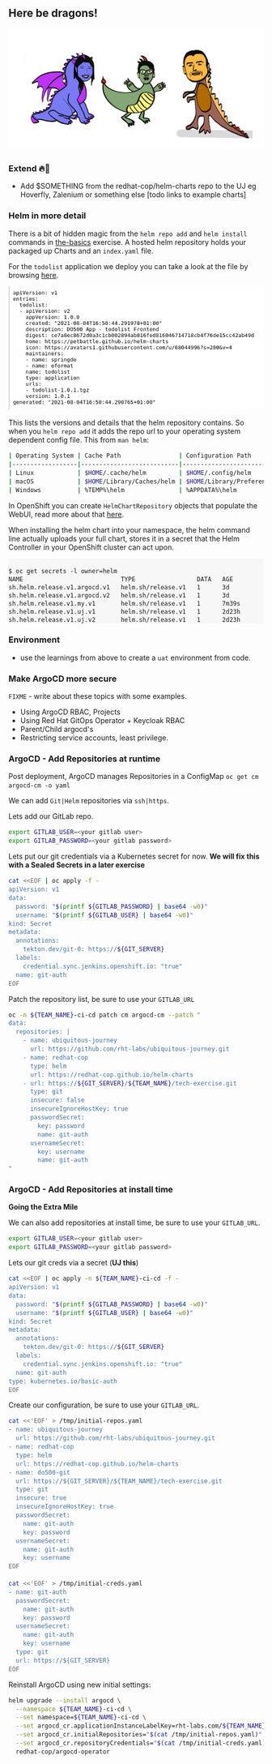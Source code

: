 ## Here be dragons!

![oh-look-a-dragon](../images/oh-look-dragons.png)

### Extend 🔥🦄
- Add $SOMETHING from the redhat-cop/helm-charts repo to the UJ eg Hoverfly, Zalenium or something else
[todo links to example charts]

### Helm in more detail

There is a bit of hidden magic from the `helm repo add` and `helm install` commands in [the-basics](1-the-manual-menace/1-the-basics) exercise. A hosted helm repository holds your packaged up Charts and an `index.yaml` file.

For the `todolist` application we deploy you can take a look at the file by browsing <span style="color:blue;">[here](https://rht-labs.com/todolist/index.yaml).<span>

![images/helm-index.png](images/helm-index.png)

This lists the versions and details that the helm repository contains. So when you `helm repo add` it adds the repo url to your operating system dependent config file. This from `man helm`:

```bash
| Operating System | Cache Path                | Configuration Path             | Data Path               |
|------------------|---------------------------|--------------------------------|-------------------------|
| Linux            | $HOME/.cache/helm         | $HOME/.config/helm             | $HOME/.local/share/helm |
| macOS            | $HOME/Library/Caches/helm | $HOME/Library/Preferences/helm | $HOME/Library/helm      |
| Windows          | %TEMP%\helm               | %APPDATA%\helm                 | %APPDATA%\helm          |
```

In OpenShift you can create `HelmChartRepository` objects that populate the WebUI, read more about that <span style="color:blue;">[here](https://docs.openshift.com/container-platform/4.8/applications/working_with_helm_charts/configuring-custom-helm-chart-repositories.html).</span>

When installing the helm chart into your namespace, the helm command line actually uploads your full chart, stores it in a secret that the Helm Controller in your OpenShift cluster can act upon.

<div class="highlight" style="background: #f7f7f7">
<pre><code class="language-bash">
$ oc get secrets -l owner=helm
NAME                           TYPE                 DATA   AGE
sh.helm.release.v1.argocd.v1   helm.sh/release.v1   1      3d
sh.helm.release.v1.argocd.v2   helm.sh/release.v1   1      3d
sh.helm.release.v1.my.v1       helm.sh/release.v1   1      7m39s
sh.helm.release.v1.uj.v1       helm.sh/release.v1   1      2d23h
sh.helm.release.v1.uj.v2       helm.sh/release.v1   1      2d23h
</code></pre></div>

### Environment
- use the learnings from above to create a `uat` environment from code.

### Make ArgoCD more secure

`FIXME` - write about these topics with some examples.

- Using ArgoCD RBAC, Projects
- Using Red Hat GitOps Operator + Keycloak RBAC
- Parent/Child argocd's
- Restricting service accounts, least privilege.

### ArgoCD - Add Repositories at runtime

Post deployment, ArgoCD manages Repositories in a ConfigMap ```oc get cm argocd-cm -o yaml```

We can add `Git|Helm` repositories via `ssh|https`.

Lets add our GitLab repo.

```bash
export GITLAB_USER=<your gitlab user>
export GITLAB_PASSWORD=<your gitlab password>
```

Lets put our git credentials via a Kubernetes secret for now. **We will fix this with a Sealed Secrets in a later exercise**

```bash
cat <<EOF | oc apply -f -
apiVersion: v1
data:
  password: "$(printf ${GITLAB_PASSWORD} | base64 -w0)"
  username: "$(printf ${GITLAB_USER} | base64 -w0)"
kind: Secret
metadata:
  annotations:
    tekton.dev/git-0: https://${GIT_SERVER}
  labels:
    credential.sync.jenkins.openshift.io: "true"
  name: git-auth
EOF
```

Patch the repository list, be sure to use your `GITLAB_URL`

```bash
oc -n ${TEAM_NAME}-ci-cd patch cm argocd-cm --patch "
data:
  repositories: |
    - name: ubiquitous-journey
      url: https://github.com/rht-labs/ubiquitous-journey.git
    - name: redhat-cop
      type: helm
      url: https://redhat-cop.github.io/helm-charts
    - url: https://${GIT_SERVER}/${TEAM_NAME}/tech-exercise.git
      type: git
      insecure: false
      insecureIgnoreHostKey: true
      passwordSecret:
        key: password
        name: git-auth
      usernameSecret:
        key: username
        name: git-auth
"
```

### ArgoCD - Add Repositories at install time

**Going the Extra Mile**

We can also add repositories at install time, be sure to use your `GITLAB_URL`.

```bash
export GITLAB_USER=<your gitlab user>
export GITLAB_PASSWORD=<your gitlab password>
```

Lets our git creds via a secret (**UJ this**)

```bash
cat <<EOF | oc apply -n ${TEAM_NAME}-ci-cd -f -
apiVersion: v1
data:
  password: "$(printf ${GITLAB_PASSWORD} | base64 -w0)"
  username: "$(printf ${GITLAB_USER} | base64 -w0)"
kind: Secret
metadata:
  annotations:
    tekton.dev/git-0: https://${GIT_SERVER}
  labels:
    credential.sync.jenkins.openshift.io: "true"
  name: git-auth
type: kubernetes.io/basic-auth
EOF
```

Create our configuration, be sure to use your `GITLAB_URL`.

```bash
cat <<'EOF' > /tmp/initial-repos.yaml
- name: ubiquitous-journey
  url: https://github.com/rht-labs/ubiquitous-journey.git
- name: redhat-cop
  type: helm
  url: https://redhat-cop.github.io/helm-charts
- name: do500-git
  url: https://${GIT_SERVER}/${TEAM_NAME}/tech-exercise.git
  type: git
  insecure: true
  insecureIgnoreHostKey: true
  passwordSecret:
    name: git-auth
    key: password
  usernameSecret:
    name: git-auth
    key: username
EOF

cat <<'EOF' > /tmp/initial-creds.yaml
- name: git-auth
  passwordSecret:
    name: git-auth
    key: password
  usernameSecret:
    name: git-auth
    key: username
  type: git
  url: https://${GIT_SERVER}
EOF
```

Reinstall ArgoCD using new initial settings:

```bash
helm upgrade --install argocd \
  --namespace ${TEAM_NAME}-ci-cd \
  --set namespace=${TEAM_NAME}-ci-cd \
  --set argocd_cr.applicationInstanceLabelKey=rht-labs.com/${TEAM_NAME} \
  --set argocd_cr.initialRepositories="$(cat /tmp/initial-repos.yaml)" \
  --set argocd_cr.repositoryCredentials="$(cat /tmp/initial-creds.yaml)" \
  redhat-cop/argocd-operator
```
